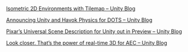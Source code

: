 [Isometric 2D Environments with Tilemap – Unity Blog](https://blogs.unity3d.com/2019/03/18/isometric-2d-environments-with-tilemap/)

[Announcing Unity and Havok Physics for DOTS – Unity Blog](https://blogs.unity3d.com/2019/03/19/announcing-unity-and-havok-physics-for-dots/)

[Pixar’s Universal Scene Description for Unity out in Preview – Unity Blog](https://blogs.unity3d.com/2019/03/28/pixars-universal-scene-description-for-unity-out-in-preview/)

[Look closer. That’s the power of real-time 3D for AEC – Unity Blog](https://blogs.unity3d.com/2019/03/12/look-closer-thats-the-power-of-real-time-3d-for-aec/)
